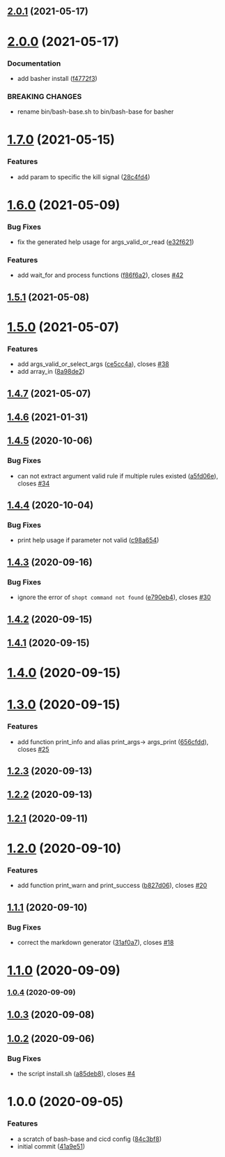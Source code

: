 ## [2.0.1](https://github.com/renault-digital/bash-base/compare/v2.0.0...v2.0.1) (2021-05-17)

# [2.0.0](https://github.com/renault-digital/bash-base/compare/v1.7.0...v2.0.0) (2021-05-17)


### Documentation

* add basher install ([f4772f3](https://github.com/renault-digital/bash-base/commit/f4772f3f476d93207550c4f6ff5cacbeffa202c8))


### BREAKING CHANGES

* rename bin/bash-base.sh to bin/bash-base for basher

# [1.7.0](https://github.com/renault-digital/bash-base/compare/v1.6.0...v1.7.0) (2021-05-15)


### Features

* add param to specific the kill signal ([28c4fd4](https://github.com/renault-digital/bash-base/commit/28c4fd4d7516891682f323a97488ab3e63b5c712))

# [1.6.0](https://github.com/renault-digital/bash-base/compare/v1.5.1...v1.6.0) (2021-05-09)


### Bug Fixes

* fix the generated help usage for args_valid_or_read ([e32f621](https://github.com/renault-digital/bash-base/commit/e32f6216680b40dea46816943454a5b7b2dbb43f))


### Features

* add wait_for and process functions ([f86f6a2](https://github.com/renault-digital/bash-base/commit/f86f6a24ac6ceef74f694d6932ba0adbb4a95d90)), closes [#42](https://github.com/renault-digital/bash-base/issues/42)

## [1.5.1](https://github.com/renault-digital/bash-base/compare/v1.5.0...v1.5.1) (2021-05-08)

# [1.5.0](https://github.com/renault-digital/bash-base/compare/v1.4.7...v1.5.0) (2021-05-07)


### Features

* add args_valid_or_select_args ([ce5cc4a](https://github.com/renault-digital/bash-base/commit/ce5cc4aca59dbe4d5edc53d18f29ceef88566bb6)), closes [#38](https://github.com/renault-digital/bash-base/issues/38)
* add array_in ([8a98de2](https://github.com/renault-digital/bash-base/commit/8a98de2d770ed67c413826ec00110c6031f06e74))

## [1.4.7](https://github.com/renault-digital/bash-base/compare/v1.4.6...v1.4.7) (2021-05-07)

## [1.4.6](https://github.com/renault-digital/bash-base/compare/v1.4.5...v1.4.6) (2021-01-31)

## [1.4.5](https://github.com/renault-digital/bash-base/compare/v1.4.4...v1.4.5) (2020-10-06)


### Bug Fixes

* can not extract argument valid rule if multiple rules existed ([a5fd06e](https://github.com/renault-digital/bash-base/commit/a5fd06e0058022ca592476bf01f8ecff6c9b7e02)), closes [#34](https://github.com/renault-digital/bash-base/issues/34)

## [1.4.4](https://github.com/renault-digital/bash-base/compare/v1.4.3...v1.4.4) (2020-10-04)


### Bug Fixes

* print help usage if parameter not valid ([c98a654](https://github.com/renault-digital/bash-base/commit/c98a654d4fd6eef1a082cd8d3ed5580fe7d5ccad))

## [1.4.3](https://github.com/renault-digital/bash-base/compare/v1.4.2...v1.4.3) (2020-09-16)


### Bug Fixes

* ignore the error of `shopt command not found` ([e790eb4](https://github.com/renault-digital/bash-base/commit/e790eb417b6de11b5358badd4178dce6a987dc18)), closes [#30](https://github.com/renault-digital/bash-base/issues/30)

## [1.4.2](https://github.com/renault-digital/bash-base/compare/v1.4.1...v1.4.2) (2020-09-15)

## [1.4.1](https://github.com/renault-digital/bash-base/compare/v1.4.0...v1.4.1) (2020-09-15)

# [1.4.0](https://github.com/renault-digital/bash-base/compare/v1.3.0...v1.4.0) (2020-09-15)

# [1.3.0](https://github.com/renault-digital/bash-base/compare/v1.2.3...v1.3.0) (2020-09-15)


### Features

* add function print_info and alias print_args-> args_print ([656cfdd](https://github.com/renault-digital/bash-base/commit/656cfdd3c5b7692539ae1e4303f9775cb9f1b066)), closes [#25](https://github.com/renault-digital/bash-base/issues/25)

## [1.2.3](https://github.com/renault-digital/bash-base/compare/v1.2.2...v1.2.3) (2020-09-13)

## [1.2.2](https://github.com/renault-digital/bash-base/compare/v1.2.1...v1.2.2) (2020-09-13)

## [1.2.1](https://github.com/renault-digital/bash-base/compare/v1.2.0...v1.2.1) (2020-09-11)

# [1.2.0](https://github.com/renault-digital/bash-base/compare/v1.1.1...v1.2.0) (2020-09-10)


### Features

* add function print_warn and print_success ([b827d06](https://github.com/renault-digital/bash-base/commit/b827d061907005c5cbac1b66696976dd484a219e)), closes [#20](https://github.com/renault-digital/bash-base/issues/20)

## [1.1.1](https://github.com/renault-digital/bash-base/compare/v1.1.0...v1.1.1) (2020-09-10)


### Bug Fixes

* correct the markdown generator ([31af0a7](https://github.com/renault-digital/bash-base/commit/31af0a777815406216757eae6e05f7865b26db81)), closes [#18](https://github.com/renault-digital/bash-base/issues/18)

# [1.1.0](https://github.com/renault-digital/bash-base/compare/v1.0.4...v1.1.0) (2020-09-09)

### [1.0.4](https://github.com/renault-digital/bash-base/compare/v1.0.3...v1.0.4) (2020-09-09)

## [1.0.3](https://github.com/renault-digital/bash-base/compare/v1.0.2...v1.0.3) (2020-09-08)

## [1.0.2](https://github.com/renault-digital/bash-base/compare/v1.0.1...v1.0.2) (2020-09-06)


### Bug Fixes

* the script install.sh ([a85deb8](https://github.com/renault-digital/bash-base/commit/a85deb80a107a61966597a42658703da304d3122)), closes [#4](https://github.com/renault-digital/bash-base/issues/4)

# 1.0.0 (2020-09-05)


### Features

* a scratch of bash-base and cicd config ([84c3bf8](https://github.com/renault-digital/bash-base/commit/84c3bf84e3ec73842efd06061349c62008e27fa5))
* initial commit ([41a9e51](https://github.com/renault-digital/bash-base/commit/41a9e51c15d9a328f9ae301070f5003326c0cd3b))
